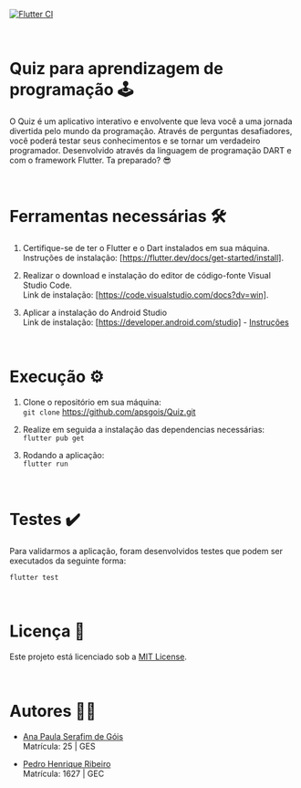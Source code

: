 [![Flutter CI](https://github.com/apsgois/Quiz/actions/workflows/dart.yml/badge.svg)](https://github.com/apsgois/Quiz/actions/workflows/dart.yml) </p> <br>

<h1 align="left">Quiz para aprendizagem de programação 🕹️</h1>
O Quiz é um aplicativo interativo e envolvente que leva você a uma jornada divertida pelo mundo da programação. Através de perguntas desafiadores, você poderá testar seus conhecimentos e se tornar um verdadeiro programador. Desenvolvido através da linguagem de programação DART e com o framework Flutter. Ta preparado? 😎 </p> <br>

<h1 align="left"> Ferramentas necessárias 🛠️</h1>

1. Certifique-se de ter o Flutter e o Dart instalados em sua máquina. <br> Instruções de instalação: [https://flutter.dev/docs/get-started/install].  </p>

2. Realizar o download e instalação do editor de código-fonte Visual Studio Code. <br> Link de instalação: [https://code.visualstudio.com/docs?dv=win].  <br>

3. Aplicar a instalação do Android Studio<br>
Link de instalação: [https://developer.android.com/studio] -  [Instruções](https://developer.android.com/studio/install?hl=pt-br)
</p> <br>

<h1 align="lef"> Execução ⚙️</h1>

1. Clone o repositório em sua máquina: <br>
`git clone` https://github.com/apsgois/Quiz.git


2. Realize em seguida a instalação das dependencias necessárias:<br>
`flutter pub get` 


3. Rodando a aplicação: <br>
`flutter run`
</p> <br>


<h1 align="left"> Testes ✔️ </h1>
Para validarmos a aplicação, foram desenvolvidos testes que podem ser executados da seguinte forma:<br>

`flutter test` 
</p> <br>


<h1 align="left"> Licença 📜 </h1>

Este projeto está licenciado sob a [MIT License](LICENSE).
</p> <br>


<h1 align="left"> Autores 🤜🤛 </h1> 

- [Ana Paula Serafim de Góis](https://github.com/apsgois)    
Matrícula: 25      |  GES <br>

- [Pedro Henrique Ribeiro](https://github.com/Pedro-HRibeiro)  
Matrícula: 1627     | GEC <br>
